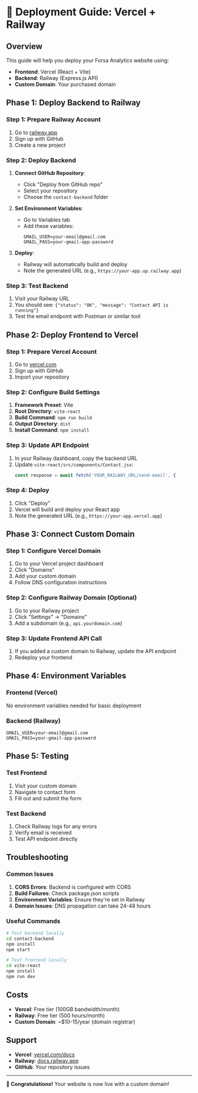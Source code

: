 # 🚀 Deployment Guide: Vercel + Railway

## **Overview**
This guide will help you deploy your Forsa Analytics website using:
- **Frontend**: Vercel (React + Vite)
- **Backend**: Railway (Express.js API)
- **Custom Domain**: Your purchased domain

## **Phase 1: Deploy Backend to Railway**

### **Step 1: Prepare Railway Account**
1. Go to [railway.app](https://railway.app)
2. Sign up with GitHub
3. Create a new project

### **Step 2: Deploy Backend**
1. **Connect GitHub Repository**:
   - Click "Deploy from GitHub repo"
   - Select your repository
   - Choose the `contact-backend` folder

2. **Set Environment Variables**:
   - Go to Variables tab
   - Add these variables:
     ```
     GMAIL_USER=your-email@gmail.com
     GMAIL_PASS=your-gmail-app-password
     ```

3. **Deploy**:
   - Railway will automatically build and deploy
   - Note the generated URL (e.g., `https://your-app.up.railway.app`)

### **Step 3: Test Backend**
1. Visit your Railway URL
2. You should see: `{"status": "OK", "message": "Contact API is running"}`
3. Test the email endpoint with Postman or similar tool

## **Phase 2: Deploy Frontend to Vercel**

### **Step 1: Prepare Vercel Account**
1. Go to [vercel.com](https://vercel.com)
2. Sign up with GitHub
3. Import your repository

### **Step 2: Configure Build Settings**
1. **Framework Preset**: Vite
2. **Root Directory**: `vite-react`
3. **Build Command**: `npm run build`
4. **Output Directory**: `dist`
5. **Install Command**: `npm install`

### **Step 3: Update API Endpoint**
1. In your Railway dashboard, copy the backend URL
2. Update `vite-react/src/components/Contact.jsx`:
   ```javascript
   const response = await fetch('YOUR_RAILWAY_URL/send-email', {
   ```

### **Step 4: Deploy**
1. Click "Deploy"
2. Vercel will build and deploy your React app
3. Note the generated URL (e.g., `https://your-app.vercel.app`)

## **Phase 3: Connect Custom Domain**

### **Step 1: Configure Vercel Domain**
1. Go to your Vercel project dashboard
2. Click "Domains"
3. Add your custom domain
4. Follow DNS configuration instructions

### **Step 2: Configure Railway Domain (Optional)**
1. Go to your Railway project
2. Click "Settings" → "Domains"
3. Add a subdomain (e.g., `api.yourdomain.com`)

### **Step 3: Update Frontend API Call**
1. If you added a custom domain to Railway, update the API endpoint
2. Redeploy your frontend

## **Phase 4: Environment Variables**

### **Frontend (Vercel)**
No environment variables needed for basic deployment

### **Backend (Railway)**
```
GMAIL_USER=your-email@gmail.com
GMAIL_PASS=your-gmail-app-password
```

## **Phase 5: Testing**

### **Test Frontend**
1. Visit your custom domain
2. Navigate to contact form
3. Fill out and submit the form

### **Test Backend**
1. Check Railway logs for any errors
2. Verify email is received
3. Test API endpoint directly

## **Troubleshooting**

### **Common Issues**
1. **CORS Errors**: Backend is configured with CORS
2. **Build Failures**: Check package.json scripts
3. **Environment Variables**: Ensure they're set in Railway
4. **Domain Issues**: DNS propagation can take 24-48 hours

### **Useful Commands**
```bash
# Test backend locally
cd contact-backend
npm install
npm start

# Test frontend locally
cd vite-react
npm install
npm run dev
```

## **Costs**
- **Vercel**: Free tier (100GB bandwidth/month)
- **Railway**: Free tier (500 hours/month)
- **Custom Domain**: ~$10-15/year (domain registrar)

## **Support**
- **Vercel**: [vercel.com/docs](https://vercel.com/docs)
- **Railway**: [docs.railway.app](https://docs.railway.app)
- **GitHub**: Your repository issues

---

**🎉 Congratulations!** Your website is now live with a custom domain!
